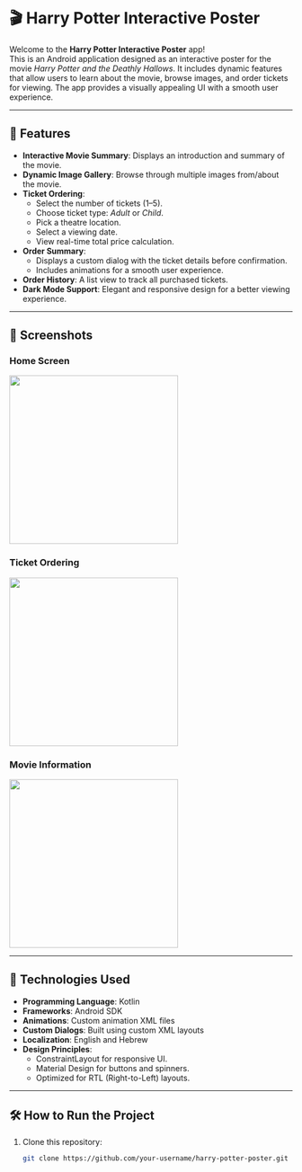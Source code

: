 # 🎬 Harry Potter Interactive Poster

Welcome to the **Harry Potter Interactive Poster** app!  
This is an Android application designed as an interactive poster for the movie *Harry Potter and the Deathly Hallows*. It includes dynamic features that allow users to learn about the movie, browse images, and order tickets for viewing. The app provides a visually appealing UI with a smooth user experience.

---

## 🌟 Features
- **Interactive Movie Summary**: Displays an introduction and summary of the movie.
- **Dynamic Image Gallery**: Browse through multiple images from/about the movie.
- **Ticket Ordering**:
  - Select the number of tickets (1–5).
  - Choose ticket type: *Adult* or *Child*.
  - Pick a theatre location.
  - Select a viewing date.
  - View real-time total price calculation.
- **Order Summary**:
  - Displays a custom dialog with the ticket details before confirmation.
  - Includes animations for a smooth user experience.
- **Order History**: A list view to track all purchased tickets.
- **Dark Mode Support**: Elegant and responsive design for a better viewing experience.

---

## 📱 Screenshots
### Home Screen
<img src="screenshots/Home.png" width="300">

### Ticket Ordering
<img src="screenshots/FOR_TICKETS.png" width="300">

### Movie Information
<img src="screenshots/INFO.png" width="300">

---

## 🚀 Technologies Used
- **Programming Language**: Kotlin
- **Frameworks**: Android SDK
- **Animations**: Custom animation XML files
- **Custom Dialogs**: Built using custom XML layouts
- **Localization**: English and Hebrew
- **Design Principles**:
  - ConstraintLayout for responsive UI.
  - Material Design for buttons and spinners.
  - Optimized for RTL (Right-to-Left) layouts.

---

## 🛠 How to Run the Project
1. Clone this repository:
   ```bash
   git clone https://github.com/your-username/harry-potter-poster.git
